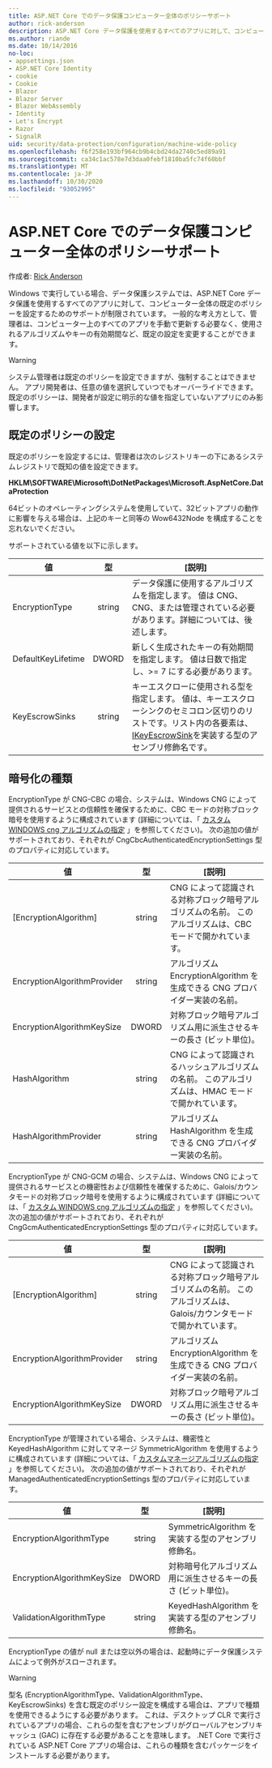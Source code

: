 ```yaml
---
title: ASP.NET Core でのデータ保護コンピューター全体のポリシーサポート
author: rick-anderson
description: ASP.NET Core データ保護を使用するすべてのアプリに対して、コンピューター全体の既定のポリシーを設定するためのサポートについて説明します。
ms.author: riande
ms.date: 10/14/2016
no-loc:
- appsettings.json
- ASP.NET Core Identity
- cookie
- Cookie
- Blazor
- Blazor Server
- Blazor WebAssembly
- Identity
- Let's Encrypt
- Razor
- SignalR
uid: security/data-protection/configuration/machine-wide-policy
ms.openlocfilehash: f6f258e193bf964cb9b4cbd24da2740c5ed89a91
ms.sourcegitcommit: ca34c1ac578e7d3daa0febf1810ba5fc74f60bbf
ms.translationtype: MT
ms.contentlocale: ja-JP
ms.lasthandoff: 10/30/2020
ms.locfileid: "93052995"
---
```

# <a name="data-protection-machine-wide-policy-support-in-aspnet-core"></a>ASP.NET Core でのデータ保護コンピューター全体のポリシーサポート

作成者: [Rick Anderson](https://twitter.com/RickAndMSFT)

Windows で実行している場合、データ保護システムでは、ASP.NET Core データ保護を使用するすべてのアプリに対して、コンピューター全体の既定のポリシーを設定するためのサポートが制限されています。 一般的な考え方として、管理者は、コンピューター上のすべてのアプリを手動で更新する必要なく、使用されるアルゴリズムやキーの有効期間など、既定の設定を変更することができます。

> [!WARNING]
> システム管理者は既定のポリシーを設定できますが、強制することはできません。 アプリ開発者は、任意の値を選択していつでもオーバーライドできます。 既定のポリシーは、開発者が設定に明示的な値を指定していないアプリにのみ影響します。

## <a name="setting-default-policy"></a>既定のポリシーの設定

既定のポリシーを設定するには、管理者は次のレジストリキーの下にあるシステムレジストリで既知の値を設定できます。

**HKLM\SOFTWARE\Microsoft\DotNetPackages\Microsoft.AspNetCore.DataProtection**

64ビットのオペレーティングシステムを使用していて、32ビットアプリの動作に影響を与える場合は、上記のキーと同等の Wow6432Node を構成することを忘れないでください。

サポートされている値を以下に示します。

| 値              | 型   | [説明] |
| ------------------ | :----: | ----------- |
| EncryptionType     | string | データ保護に使用するアルゴリズムを指定します。 値は CNG、CNG、または管理されている必要があります。詳細については、後述します。 |
| DefaultKeyLifetime | DWORD  | 新しく生成されたキーの有効期間を指定します。 値は日数で指定し、>= 7 にする必要があります。 |
| KeyEscrowSinks     | string | キーエスクローに使用される型を指定します。 値は、キーエスクローシンクのセミコロン区切りのリストです。リスト内の各要素は、 [IKeyEscrowSink](/dotnet/api/microsoft.aspnetcore.dataprotection.keymanagement.ikeyescrowsink)を実装する型のアセンブリ修飾名です。 |

## <a name="encryption-types"></a>暗号化の種類

EncryptionType が CNG-CBC の場合、システムは、Windows CNG によって提供されるサービスとの信頼性を確保するために、CBC モードの対称ブロック暗号を使用するように構成されています (詳細については、「 [カスタム WINDOWS cng アルゴリズムの指定](xref:security/data-protection/configuration/overview#specifying-custom-windows-cng-algorithms) 」を参照してください)。 次の追加の値がサポートされており、それぞれが CngCbcAuthenticatedEncryptionSettings 型のプロパティに対応しています。

| 値                       | 型   | [説明] |
| --------------------------- | :----: | ----------- |
| [EncryptionAlgorithm]         | string | CNG によって認識される対称ブロック暗号アルゴリズムの名前。 このアルゴリズムは、CBC モードで開かれています。 |
| EncryptionAlgorithmProvider | string | アルゴリズム EncryptionAlgorithm を生成できる CNG プロバイダー実装の名前。 |
| EncryptionAlgorithmKeySize  | DWORD  | 対称ブロック暗号アルゴリズム用に派生させるキーの長さ (ビット単位)。 |
| HashAlgorithm               | string | CNG によって認識されるハッシュアルゴリズムの名前。 このアルゴリズムは、HMAC モードで開かれています。 |
| HashAlgorithmProvider       | string | アルゴリズム HashAlgorithm を生成できる CNG プロバイダー実装の名前。 |

EncryptionType が CNG-GCM の場合、システムは、Windows CNG によって提供されるサービスとの機密性および信頼性を確保するために、Galois/カウンタモードの対称ブロック暗号を使用するように構成されています (詳細については、「 [カスタム WINDOWS cng アルゴリズムの指定](xref:security/data-protection/configuration/overview#specifying-custom-windows-cng-algorithms) 」を参照してください)。 次の追加の値がサポートされており、それぞれが CngGcmAuthenticatedEncryptionSettings 型のプロパティに対応しています。

| 値                       | 型   | [説明] |
| --------------------------- | :----: | ----------- |
| [EncryptionAlgorithm]         | string | CNG によって認識される対称ブロック暗号アルゴリズムの名前。 このアルゴリズムは、Galois/カウンタモードで開かれています。 |
| EncryptionAlgorithmProvider | string | アルゴリズム EncryptionAlgorithm を生成できる CNG プロバイダー実装の名前。 |
| EncryptionAlgorithmKeySize  | DWORD  | 対称ブロック暗号アルゴリズム用に派生させるキーの長さ (ビット単位)。 |

EncryptionType が管理されている場合、システムは、機密性と KeyedHashAlgorithm に対してマネージ SymmetricAlgorithm を使用するように構成されています (詳細については、「 [カスタムマネージアルゴリズムの指定](xref:security/data-protection/configuration/overview#specifying-custom-managed-algorithms) 」を参照してください)。 次の追加の値がサポートされており、それぞれが ManagedAuthenticatedEncryptionSettings 型のプロパティに対応しています。

| 値                      | 型   | [説明] |
| -------------------------- | :----: | ----------- |
| EncryptionAlgorithmType    | string | SymmetricAlgorithm を実装する型のアセンブリ修飾名。 |
| EncryptionAlgorithmKeySize | DWORD  | 対称暗号化アルゴリズム用に派生させるキーの長さ (ビット単位)。 |
| ValidationAlgorithmType    | string | KeyedHashAlgorithm を実装する型のアセンブリ修飾名。 |

EncryptionType の値が null または空以外の場合は、起動時にデータ保護システムによって例外がスローされます。

> [!WARNING]
> 型名 (EncryptionAlgorithmType、ValidationAlgorithmType、KeyEscrowSinks) を含む既定のポリシー設定を構成する場合は、アプリで種類を使用できるようにする必要があります。 これは、デスクトップ CLR で実行されているアプリの場合、これらの型を含むアセンブリがグローバルアセンブリキャッシュ (GAC) に存在する必要があることを意味します。 .NET Core で実行されている ASP.NET Core アプリの場合は、これらの種類を含むパッケージをインストールする必要があります。
